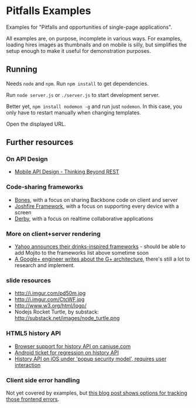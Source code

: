 # Pitfalls Examples

Examples for "Pitfalls and opportunities of single-page applications".

All examples are, on purpose, incomplete in various ways. For examples, loading hires images as thumbnails and on mobile is silly, but simplifies the setup enough to make it useful for demonstration purposes.

## Running

Needs `node` and `npm`. Run `npm install` to get dependencies.

Run `node server.js` or `./server.js` to start development server.

Better yet, `npm install nodemon -g` and run just `nodemon`. In this case, you only have to restart manually when changing templates.

Open the displayed URL.

## Further resources

### On API Design

* [Mobile API Design - Thinking Beyond REST](http://www.stereoplex.com/blog/mobile-api-design-thinking-beyond-rest)

### Code-sharing frameworks

* [Bones](https://github.com/developmentseed/bones), with a focus on sharing Backbone code on client and server
* [Joshfire Framework](http://framework.joshfire.com/), with a focus on supporting every device with a screen
* [Derby](http://derbyjs.com/), with a focus on realtime collaborative applications

### More on client+server rendering

* [Yahoo announces their drinks-inspired frameworks](http://developer.yahoo.com/blogs/ydn/posts/2011/11/yahoo-announces-cocktails-%E2%80%93-shaken-not-stirred/) - should be able to add Mojito to the frameworks list above sometime soon
* [A Google+ engineer writes about the G+ architecture](https://plus.google.com/115060278409766341143/posts/ViaVbBMpSVG), there's still a lot to research and implement.

### slide resources

* http://i.imgur.com/pd50m.jpg
* http://i.imgur.com/CtcWF.jpg
* http://www.w3.org/html/logo/
* Nodejs Rocket Turtle, by substack: http://substack.net/images/node_turtle.png

### HTML5 history API

* [Browser support for history API on caniuse.com](http://caniuse.com/#search=history)
* [Android ticket for regression on history API](http://code.google.com/p/android/issues/detail?id=23979)
* [History API on iOS under 'popup security model', requires user interaction](http://stackoverflow.com/questions/6161701/is-history-api-broken-on-ios-location-bar-doesnt-update-on-pushstate)

### Client side error handling

Not yet covered by examples, but [this blog post shows options for tracking those frontend errors](http://backstage.soundcloud.com/2011/11/front-end-javascript-bug-tracking/).
